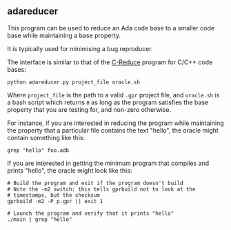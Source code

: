## adareducer

This program can be used to reduce an Ada code base to a smaller
code base while maintaining a base property.

It is typically used for minimising a bug reproducer.

The interface is similar to that of the [C-Reduce](https://embed.cs.utah.edu/creduce/) program for C/C++ code bases:

    python adareducer.py project_file oracle.sh

Where `project_file` is the path to a valid `.gpr` project file, and `oracle.sh`
is a bash script which returns `0` as long as the program satisfies the base
property that you are testing for, and non-zero otherwise.

For instance, if you are interested in reducing the program while maintaining the property that a particular file contains the text "hello", the oracle might contain something like this:

    grep "hello" foo.adb

If you are interested in getting the minimum program that compiles and prints "hello", the oracle might look like this:

    # Build the program and exit if the program doesn't build
    # Note the -m2 switch: this tells gprbuild not to look at the
    # timestamps, but the checksum
    gprbuild -m2 -P p.gpr || exit 1

    # Launch the program and verify that it prints "hello"
    ./main | grep "hello"
